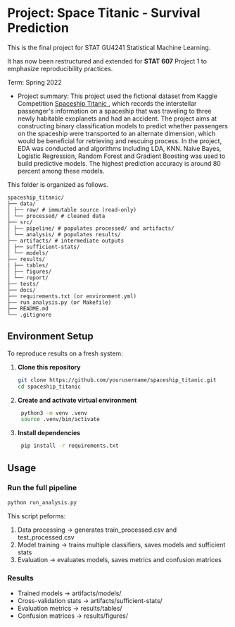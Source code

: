 # Project: Space Titanic  - Survival Prediction

This is the  final project for STAT GU4241 Statistical Machine Learning.

It has now been restructured and extended for **STAT 607** Project 1 to emphasize reproducibility practices.

Term: Spring 2022

+ Project summary: This project used the fictional dataset from Kaggle Competition [Spaceship Titanic
](https://www.kaggle.com/competitions/spaceship-titanic), which records the interstellar passenger's information on a spaceship that was traveling to three newly habitable exoplanets and had an accident. The project aims at constructing binary classification models to predict whether passengers on the spaceship  were transported to an alternate dimension, which would be beneficial for retrieving and rescuing process. In the project, EDA was conducted and algorithms including LDA, KNN. Naive Bayes, Logistic Regression, Random Forest and Gradient Boosting was used to build predictive models. The highest prediction accuracy is around 80 percent among these models.


This folder is organized as follows.

```
spaceship_titanic/
├── data/
│ ├── raw/ # immutable source (read-only)
│ └── processed/ # cleaned data
├── src/
│ ├── pipeline/ # populates processed/ and artifacts/
│ └── analysis/ # populates results/
├── artifacts/ # intermediate outputs
│ ├── sufficient-stats/
│ └── models/
├── results/
| ├── tables/
│ ├── figures/
│ └── report/
├── tests/
├── docs/
├── requirements.txt (or environment.yml)
├── run_analysis.py (or Makefile)
├── README.md
└── .gitignore
```

## Environment Setup

To reproduce results on a fresh system:

1. **Clone this repository**
   ```bash
   git clone https://github.com/yourusername/spaceship_titanic.git
   cd spaceship_titanic
   ```
   
2. **Create and activate virtual environment**
   ```bash
    python3 -m venv .venv
    source .venv/bin/activate     
   ```
   
3. **Install dependencies**
   ```bash
    pip install -r requirements.txt
   ```

## Usage
### Run the full pipeline
   ```bash
   python run_analysis.py
   ```
This script peforms:
1. Data processing → generates train_processed.csv and test_processed.csv
2. Model training → trains multiple classifiers, saves models and sufficient stats
3. Evaluation → evaluates models, saves metrics and confusion matrices

### Results
+ Trained models → artifacts/models/
+ Cross-validation stats → artifacts/sufficient-stats/
+ Evaluation metrics → results/tables/
+ Confusion matrices → results/figures/
